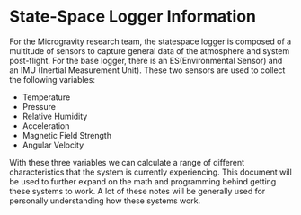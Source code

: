 # State-Space Logger Information
For the Microgravity research team, the statespace logger is composed of a multitude of sensors to capture general data of the atmosphere and system post-flight. For the base logger, there is an ES(Environmental Sensor) and an IMU (Inertial Measurement Unit). These two sensors are used to collect the following variables:
- Temperature
- Pressure
- Relative Humidity
- Acceleration
- Magnetic Field Strength
- Angular Velocity

With these three variables we can calculate a range of different characteristics that the system is currently experiencing. This document will be used to further expand on the math and programming behind getting these systems to work. A lot of these notes will be generally used for personally understanding how these systems work.